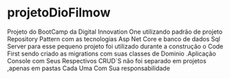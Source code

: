 # projetoDioFilmow
Projeto do BootCamp da Digital Innovation One utilizando padrão de projeto Repository Pattern com as tecnologias Asp Net Core e banco de dados Sql Server para esse pequeno projeto foi utilizado durante a construção o Code First sendo criado as migrations com suas classes de Dominio .Aplicação Console com Seus Respectivos CRUD´S não foi separado em projetos ,apenas em pastas Cada Uma Com Sua responsabilidade 
